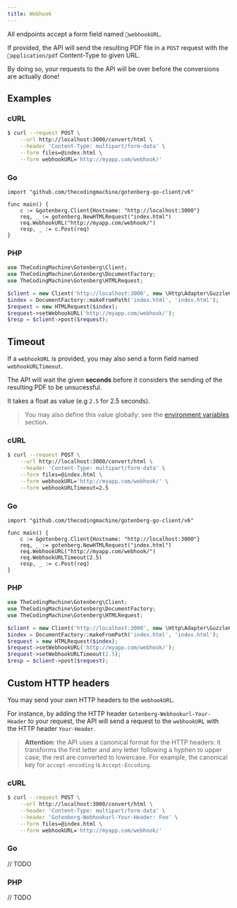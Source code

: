 ```yaml
---
title: Webhook
---
```


All endpoints accept a form field named `webhookURL`.

If provided, the API will send the resulting PDF file in a `POST` request with the `application/pdf` Content-Type
to given URL.

By doing so, your requests to the API will be over before the conversions are actually done!

## Examples

### cURL

```bash
$ curl --request POST \
    --url http://localhost:3000/convert/html \
    --header 'Content-Type: multipart/form-data' \
    --form files=@index.html \
    --form webhookURL='http://myapp.com/webhook/'
```

### Go

```golang
import "github.com/thecodingmachine/gotenberg-go-client/v6"

func main() {
    c := &gotenberg.Client{Hostname: "http://localhost:3000"}
    req, _ := gotenberg.NewHTMLRequest("index.html")
    req.WebhookURL("http://myapp.com/webhook/")
    resp, _ := c.Post(req)
}
```

### PHP

```php
use TheCodingMachine\Gotenberg\Client;
use TheCodingMachine\Gotenberg\DocumentFactory;
use TheCodingMachine\Gotenberg\HTMLRequest;

$client = new Client('http://localhost:3000', new \Http\Adapter\Guzzle6\Client());
$index = DocumentFactory::makeFromPath('index.html', 'index.html');
$request = new HTMLRequest($index);
$request->setWebhookURL('http://myapp.com/webhook/');
$resp = $client->post($request);
```

## Timeout

If a `webhookURL` is provided, you may also send a form field named `webhookURLTimeout`.

The API will wait the given **seconds** before it considers the sending of the resulting PDF to be unsucessful.

It takes a float as value (e.g `2.5` for 2.5 seconds).

> You may also define this value globally: see the [environment variables](#environment_variables.default_webhook_url_timeout) section.

### cURL

```bash
$ curl --request POST \
    --url http://localhost:3000/convert/html \
    --header 'Content-Type: multipart/form-data' \
    --form files=@index.html \
    --form webhookURL='http://myapp.com/webhook/' \
    --form webhookURLTimeout=2.5
```

### Go

```golang
import "github.com/thecodingmachine/gotenberg-go-client/v6"

func main() {
    c := &gotenberg.Client{Hostname: "http://localhost:3000"}
    req, _ := gotenberg.NewHTMLRequest("index.html")
    req.WebhookURL("http://myapp.com/webhook/")
    req.WebhookURLTimeout(2.5)
    resp, _ := c.Post(req)
}
```

### PHP

```php
use TheCodingMachine\Gotenberg\Client;
use TheCodingMachine\Gotenberg\DocumentFactory;
use TheCodingMachine\Gotenberg\HTMLRequest;

$client = new Client('http://localhost:3000', new \Http\Adapter\Guzzle6\Client());
$index = DocumentFactory::makeFromPath('index.html', 'index.html');
$request = new HTMLRequest($index);
$request->setWebhookURL('http://myapp.com/webhook/');
$request->setWebhookURLTimeout(2.5);
$resp = $client->post($request);
```

## Custom HTTP headers

You may send your own HTTP headers to the `webhookURL`.

For instance, by adding the HTTP header `Gotenberg-Webhookurl-Your-Header` to your request,
the API will send a request to the `webhookURL` with the HTTP header `Your-Header`.

> **Attention:** the API uses a canonical format for the HTTP headers:
> it transforms the first
> letter and any letter following a hyphen to upper case;
> the rest are converted to lowercase. For example, the
> canonical key for `accept-encoding` is `Accept-Encoding`.

### cURL

```bash
$ curl --request POST \
    --url http://localhost:3000/convert/html \
    --header 'Content-Type: multipart/form-data' \
    --header 'Gotenberg-Webhookurl-Your-Header: Foo' \
    --form files=@index.html \
    --form webhookURL='http://myapp.com/webhook/'
```

### Go

// TODO

### PHP

// TODO